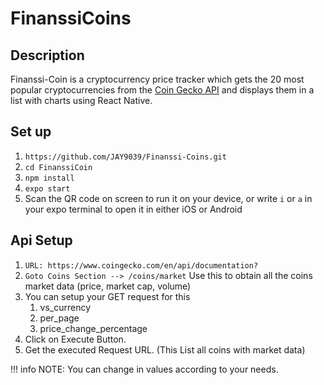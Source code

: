 # FinanssiCoins

## Description
Finanssi-Coin is a cryptocurrency price tracker which gets the 20 most popular cryptocurrencies from the [Coin Gecko API](https://www.coingecko.com/en/api) and displays them in a list with charts using React Native.

## Set up
1. `https://github.com/JAY9039/Finanssi-Coins.git` 
2. `cd FinanssiCoin`
3. `npm install`
4. `expo start`
5. Scan the QR code on screen to run it on your device, or write `i` or `a` in your expo terminal to open it in either iOS or Android

## Api Setup

1. `URL: https://www.coingecko.com/en/api/documentation?` 
2. `Goto Coins Section --> /coins/market`
Use this to obtain all the coins market data (price, market cap, volume)
3. You can setup your GET request for this 
      1. vs_currency
      2. per_page
      3. price_change_percentage
4. Click on Execute Button.
5. Get the executed Request URL. 
(This List all coins with market data)

!!! info
NOTE: You can change in values according to your needs.